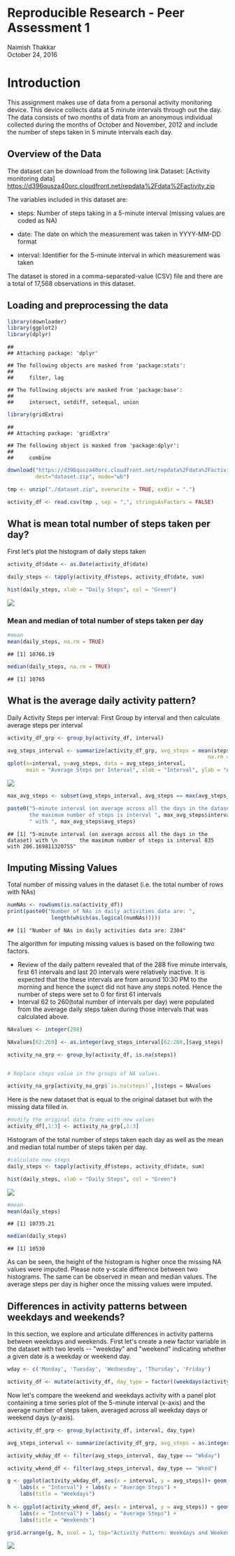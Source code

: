 # Reproducible Research - Peer Assessment 1
Naimish Thakkar  
October 24, 2016  



# Introduction
This assignment makes use of data from a personal activity monitoring device. This device collects data at 5 minute intervals through out the day. The data consists of two months of data from an anonymous individual collected during the months of October and November, 2012 and include the number of steps taken in 5 minute intervals each day. 

## Overview of the Data
The dataset can be download from the following link
Dataset: [Activity monitoring data] https://d396qusza40orc.cloudfront.net/repdata%2Fdata%2Factivity.zip

The variables included in this dataset are:

- steps: Number of steps taking in a 5-minute interval (missing values are coded as NA)

- date: The date on which the measurement was taken in YYYY-MM-DD format

- interval: Identifier for the 5-minute interval in which measurement was taken

The dataset is stored in a comma-separated-value (CSV) file and there are a total of 17,568 observations in this dataset.

## Loading and preprocessing the data

```r
library(downloader)
library(ggplot2)
library(dplyr)
```

```
## 
## Attaching package: 'dplyr'
```

```
## The following objects are masked from 'package:stats':
## 
##     filter, lag
```

```
## The following objects are masked from 'package:base':
## 
##     intersect, setdiff, setequal, union
```

```r
library(gridExtra)
```

```
## 
## Attaching package: 'gridExtra'
```

```
## The following object is masked from 'package:dplyr':
## 
##     combine
```

```r
download("https://d396qusza40orc.cloudfront.net/repdata%2Fdata%2Factivity.zip", 
         dest="dataset.zip", mode="wb")

tmp <- unzip("./dataset.zip", overwrite = TRUE, exdir = ".")

activity_df <- read.csv(tmp , sep = ",", stringsAsFactors = FALSE)
```

## What is mean total number of steps taken per day?
First let's plot the histogram of daily steps taken 

```r
activity_df$date <- as.Date(activity_df$date)

daily_steps <- tapply(activity_df$steps, activity_df$date, sum)

hist(daily_steps, xlab = "Daily Steps", col = "Green")
```

![](.\Figures\unnamed-chunk-1-1.png)<!-- -->

### Mean and median of total number of steps taken per day


```r
#mean
mean(daily_steps, na.rm = TRUE)
```

```
## [1] 10766.19
```

```r
median(daily_steps, na.rm = TRUE)
```

```
## [1] 10765
```

## What is the average daily activity pattern?
Daily Activity Steps per interval: First Group by interval and then calculate average
steps per interval


```r
activity_df_grp <- group_by(activity_df, interval)

avg_steps_interval <- summarize(activity_df_grp, avg_steps = mean(steps, 
                                                                na.rm = TRUE))
qplot(x=interval, y=avg_steps, data = avg_steps_interval, 
      main = "Average Steps per Interval", xlab = "Interval", ylab = "Average Steps")
```

![](.\Figures\unnamed-chunk-3-1.png)<!-- -->

```r
max_avg_steps <- subset(avg_steps_interval, avg_steps == max(avg_steps_interval$avg_steps))

paste0("5-minute interval (on average across all the days in the dataset) with 
       the maximum number of steps is interval ", max_avg_steps$interval, 
       " with ", max_avg_steps$avg_steps)
```

```
## [1] "5-minute interval (on average across all the days in the dataset) with \n       the maximum number of steps is interval 835 with 206.169811320755"
```

## Imputing Missing Values

Total number of missing values in the dataset (i.e. the total number of rows with NAs)


```r
numNAs <- rowSums(is.na(activity_df))
print(paste0("Number of NAs in daily activities data are: ", 
              length(which(as.logical(numNAs)))))
```

```
## [1] "Number of NAs in daily activities data are: 2304"
```

The algorithm for imputing missing values is based on the following two factors. 

- Review of the daily pattern revealed that of the 288 five minute intervals, first 61 intervals and last 20 intervals were relatively inactive. It is expected that 
the these intervals are from around 10:30 PM to the morning and hence the suject 
did not have any steps noted. Hence the number of steps were set to 0 for first 61 intervals
- Interval 62 to 260(total number of intervals per day) were populated from the
average daily steps taken during those intervals that was calculated above. 


```r
NAvalues <- integer(288) 

NAvalues[62:260] <- as.integer(avg_steps_interval[62:260,]$avg_steps)

activity_na_grp <- group_by(activity_df, is.na(steps))


# Replace steps value in the groups of NA values.

activity_na_grp[activity_na_grp$`is.na(steps)`,]$steps = NAvalues
```

Here is the new dataset that is equal to the original dataset but with the missing data filled in.

```r
#modify the original data frame with new values
activity_df[,1:3] <- activity_na_grp[,1:3]
```

Histogram of the total number of steps taken each day as well as the mean and median total number of steps taken per day. 


```r
#calculate new steps
daily_steps <- tapply(activity_df$steps, activity_df$date, sum)

hist(daily_steps, xlab = "Daily Steps", col = "Green")
```

![](.\Figures\unnamed-chunk-7-1.png)<!-- -->

```r
#mean
mean(daily_steps)
```

```
## [1] 10735.21
```

```r
median(daily_steps)
```

```
## [1] 10530
```

As can be seen, the height of the histogram is higher once the missing NA values
were imputed. Please note y-scale difference between two histograms. The same 
can be observed in mean and median values. The average steps per day is higher 
once the missing values were imputed. 

## Differences in activity patterns between weekdays and weekends?
In this section, we explore and articulate differences in activity patterns 
between weekdays and weekends. 
First let's create a new factor variable in the dataset with two levels -- "weekday" and "weekend" indicating whether a given date is a weekday or weekend day.


```r
wday <- c('Monday', 'Tuesday', 'Wednesday', 'Thursday', 'Friday')

activity_df <- mutate(activity_df, day_type = factor((weekdays(activity_df$date) %in% wday), levels = c(TRUE, FALSE), labels = c('Wkday', 'Wknd')))
```

Now let's compare the weekend and weekdays activity with a panel plot containing a time series plot of the 5-minute interval (x-axis) and the average number of steps taken, averaged across all weekday days or weekend days (y-axis). 


```r
activity_df_grp <- group_by(activity_df, interval, day_type)

avg_steps_interval <- summarize(activity_df_grp, avg_steps = as.integer(mean(steps)))

activity_wkday_df <- filter(avg_steps_interval, day_type == "Wkday")

activity_wkend_df <- filter(avg_steps_interval, day_type == "Wknd")

g <- ggplot(activity_wkday_df, aes(x = interval, y = avg_steps))+ geom_line() + 
    labs(x = "Interval") + labs(y = "Average Steps") +
    labs(title = "Weekdays") 
   
h <- ggplot(activity_wkend_df, aes(x = interval, y = avg_steps)) + geom_line() + 
    labs(x = "Interval") + labs(y = "Average Steps") +
    labs(title = "Weekends") 

grid.arrange(g, h, ncol = 1, top="Activity Pattern: Weekdays and Weekends")
```

![](.\Figures\unnamed-chunk-9-1.png)<!-- -->
